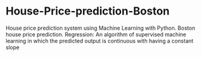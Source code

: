 # House-Price-prediction-Boston
House price prediction system using Machine Learning with Python. Boston house price prediction.
Regression: An algorithm of supervised machine learning in which the predicted output is continuous with having a constant slope
